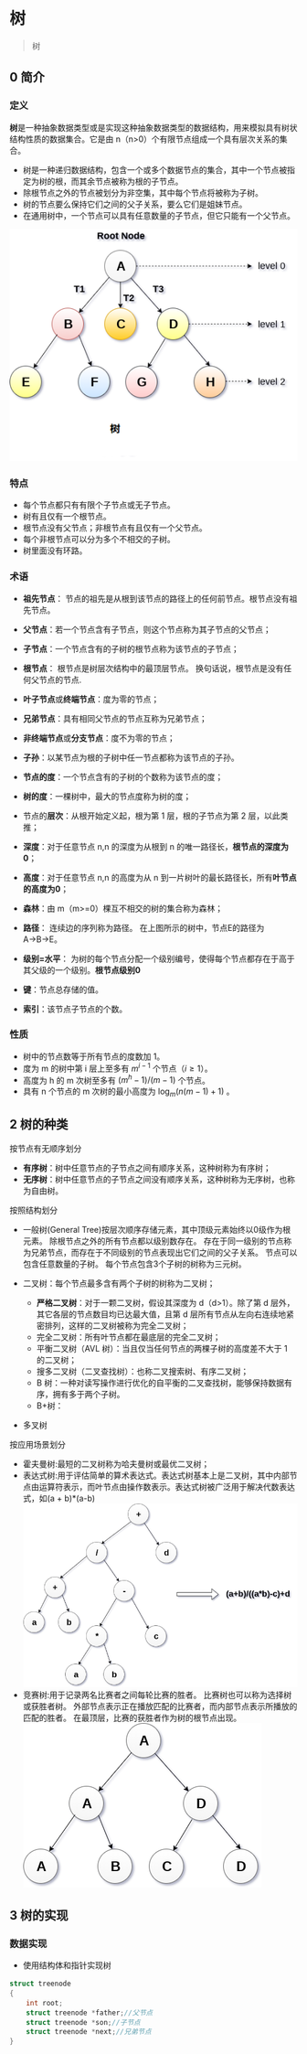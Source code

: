 # 树

> 树

## 0 简介

### 定义
**树**是一种抽象数据类型或是实现这种抽象数据类型的数据结构，用来模拟具有树状结构性质的数据集合。它是由 n（n>0）个有限节点组成一个具有层次关系的集合。

* 树是一种递归数据结构，包含一个或多个数据节点的集合，其中一个节点被指定为树的根，而其余节点被称为根的子节点。
* 除根节点之外的节点被划分为非空集，其中每个节点将被称为子树。
* 树的节点要么保持它们之间的父子关系，要么它们是姐妹节点。
* 在通用树中，一个节点可以具有任意数量的子节点，但它只能有一个父节点。

![](树.png)
### 特点

- 每个节点都只有有限个子节点或无子节点。
- 树有且仅有一个根节点。
- 根节点没有父节点；非根节点有且仅有一个父节点。
- 每个非根节点可以分为多个不相交的子树。
- 树里面没有环路。

### 术语
- **祖先节点**： 节点的祖先是从根到该节点的路径上的任何前节点。根节点没有祖先节点。
- **父节点**：若一个节点含有子节点，则这个节点称为其子节点的父节点；
- **子节点**：一个节点含有的子树的根节点称为该节点的子节点；
- **根节点**： 根节点是树层次结构中的最顶层节点。 换句话说，根节点是没有任何父节点的节点.
- **叶子节点**或**终端节点**：度为零的节点；
- **兄弟节点**：具有相同父节点的节点互称为兄弟节点；
- **非终端节点**或**分支节点**：度不为零的节点；
- **子孙**：以某节点为根的子树中任一节点都称为该节点的子孙。


- **节点的度**：一个节点含有的子树的个数称为该节点的度；
- **树的度**：一棵树中，最大的节点度称为树的度；
- 节点的**层次**：从根开始定义起，根为第 1 层，根的子节点为第 2 层，以此类推；
- **深度**：对于任意节点 n,n 的深度为从根到 n 的唯一路径长，**根节点的深度为0**；
- **高度**：对于任意节点 n,n 的高度为从 n 到一片树叶的最长路径长，所有**叶节点的高度为0**；
- **森林**：由 m（m>=0）棵互不相交的树的集合称为森林；
- **路径**： 连续边的序列称为路径。 在上图所示的树中，节点E的路径为A→B→E。
- **级别=水平**： 为树的每个节点分配一个级别编号，使得每个节点都存在于高于其父级的一个级别。**根节点级别0**
- **键**：节点总存储的值。
- **索引**：该节点子节点的个数。


### 性质

- 树中的节点数等于所有节点的度数加 1。
- 度为 m 的树中第 i 层上至多有  $m^{i-1}$  个节点（$i ≥ 1$）。
- 高度为 h 的 m 次树至多有 $(m^h-1)/(m-1)$ 个节点。
- 具有 n 个节点的 m 次树的最小高度为 $\log_m{(n(m-1)+1)}$ 。



## 2 树的种类
按节点有无顺序划分
* **有序树**：树中任意节点的子节点之间有顺序关系，这种树称为有序树；
* **无序树**：树中任意节点的子节点之间没有顺序关系，这种树称为无序树，也称为自由树。


按照结构划分
* 一般树(General Tree)按层次顺序存储元素，其中顶级元素始终以0级作为根元素。 除根节点之外的所有节点都以级别数存在。 存在于同一级别的节点称为兄弟节点，而存在于不同级别的节点表现出它们之间的父子关系。 节点可以包含任意数量的子树。 每个节点包含3个子树的树称为三元树。

* 二叉树：每个节点最多含有两个子树的树称为二叉树；
  - **严格二叉树**：对于一颗二叉树，假设其深度为 d（d>1）。除了第 d 层外，其它各层的节点数目均已达最大值，且第 d 层所有节点从左向右连续地紧密排列，这样的二叉树被称为完全二叉树；
  - 完全二叉树：所有叶节点都在最底层的完全二叉树；
  - 平衡二叉树（AVL 树）：当且仅当任何节点的两棵子树的高度差不大于 1 的二叉树；
  - 搜多二叉树（二叉查找树）：也称二叉搜索树、有序二叉树；
  - B 树：一种对读写操作进行优化的自平衡的二叉查找树，能够保持数据有序，拥有多于两个子树。
  - B+树：
* 多叉树


按应用场景划分
* 霍夫曼树:最短的二叉树称为哈夫曼树或最优二叉树；
* 表达式树:用于评估简单的算术表达式。表达式树基本上是二叉树，其中内部节点由运算符表示，而叶节点由操作数表示。表达式树被广泛用于解决代数表达式，如(a + b)*(a-b)
![](2021-03-12-22-05-59.png)
* 竞赛树:用于记录两名比赛者之间每轮比赛的胜者。 比赛树也可以称为选择树或获胜者树。 外部节点表示正在播放匹配的比赛者，而内部节点表示所播放的匹配的胜者。 在最顶层，比赛的获胜者作为树的根节点出现。
![](2021-03-12-22-07-20.png)

## 3 树的实现
### 数据实现
* 使用结构体和指针实现树
```C++
struct treenode
{
    int root;  
    struct treenode *father;//父节点
    struct treenode *son;//子节点
    struct treenode *next;//兄弟节点
}
```